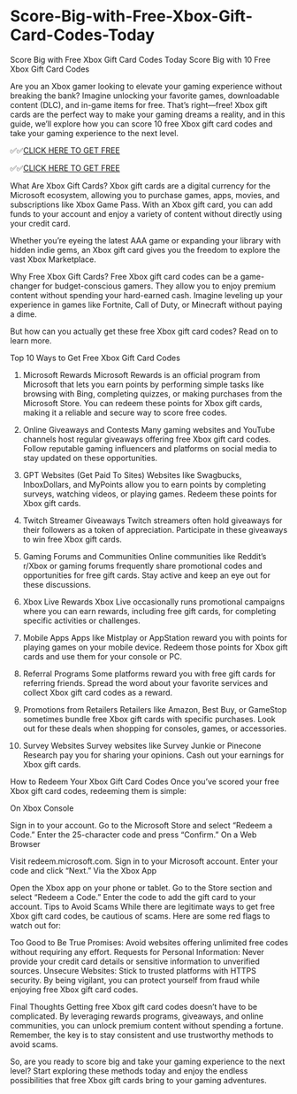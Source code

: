 # Score-Big-with-Free-Xbox-Gift-Card-Codes-Today
Score Big with Free Xbox Gift Card Codes Today
Score Big with 10 Free Xbox Gift Card Codes

Are you an Xbox gamer looking to elevate your gaming experience without breaking the bank? Imagine unlocking your favorite games, downloadable content (DLC), and in-game items for free. That’s right—free! Xbox gift cards are the perfect way to make your gaming dreams a reality, and in this guide, we’ll explore how you can score 10 free Xbox gift card codes and take your gaming experience to the next level.

✅✅[CLICK HERE TO GET FREE](https://rahhat.xyz/allgift/)

✅✅[CLICK HERE TO GET FREE](https://rahhat.xyz/allgift/)

What Are Xbox Gift Cards?
Xbox gift cards are a digital currency for the Microsoft ecosystem, allowing you to purchase games, apps, movies, and subscriptions like Xbox Game Pass. With an Xbox gift card, you can add funds to your account and enjoy a variety of content without directly using your credit card.

Whether you’re eyeing the latest AAA game or expanding your library with hidden indie gems, an Xbox gift card gives you the freedom to explore the vast Xbox Marketplace.

Why Free Xbox Gift Cards?
Free Xbox gift card codes can be a game-changer for budget-conscious gamers. They allow you to enjoy premium content without spending your hard-earned cash. Imagine leveling up your experience in games like Fortnite, Call of Duty, or Minecraft without paying a dime.

But how can you actually get these free Xbox gift card codes? Read on to learn more.

Top 10 Ways to Get Free Xbox Gift Card Codes
1. Microsoft Rewards
Microsoft Rewards is an official program from Microsoft that lets you earn points by performing simple tasks like browsing with Bing, completing quizzes, or making purchases from the Microsoft Store. You can redeem these points for Xbox gift cards, making it a reliable and secure way to score free codes.

2. Online Giveaways and Contests
Many gaming websites and YouTube channels host regular giveaways offering free Xbox gift card codes. Follow reputable gaming influencers and platforms on social media to stay updated on these opportunities.

3. GPT Websites (Get Paid To Sites)
Websites like Swagbucks, InboxDollars, and MyPoints allow you to earn points by completing surveys, watching videos, or playing games. Redeem these points for Xbox gift cards.

4. Twitch Streamer Giveaways
Twitch streamers often hold giveaways for their followers as a token of appreciation. Participate in these giveaways to win free Xbox gift cards.

5. Gaming Forums and Communities
Online communities like Reddit’s r/Xbox or gaming forums frequently share promotional codes and opportunities for free gift cards. Stay active and keep an eye out for these discussions.

6. Xbox Live Rewards
Xbox Live occasionally runs promotional campaigns where you can earn rewards, including free gift cards, for completing specific activities or challenges.

7. Mobile Apps
Apps like Mistplay or AppStation reward you with points for playing games on your mobile device. Redeem those points for Xbox gift cards and use them for your console or PC.

8. Referral Programs
Some platforms reward you with free gift cards for referring friends. Spread the word about your favorite services and collect Xbox gift card codes as a reward.

9. Promotions from Retailers
Retailers like Amazon, Best Buy, or GameStop sometimes bundle free Xbox gift cards with specific purchases. Look out for these deals when shopping for consoles, games, or accessories.

10. Survey Websites
Survey websites like Survey Junkie or Pinecone Research pay you for sharing your opinions. Cash out your earnings for Xbox gift cards.

How to Redeem Your Xbox Gift Card Codes
Once you’ve scored your free Xbox gift card codes, redeeming them is simple:

On Xbox Console

Sign in to your account.
Go to the Microsoft Store and select “Redeem a Code.”
Enter the 25-character code and press “Confirm.”
On a Web Browser

Visit redeem.microsoft.com.
Sign in to your Microsoft account.
Enter your code and click “Next.”
Via the Xbox App

Open the Xbox app on your phone or tablet.
Go to the Store section and select “Redeem a Code.”
Enter the code to add the gift card to your account.
Tips to Avoid Scams
While there are legitimate ways to get free Xbox gift card codes, be cautious of scams. Here are some red flags to watch out for:

Too Good to Be True Promises: Avoid websites offering unlimited free codes without requiring any effort.
Requests for Personal Information: Never provide your credit card details or sensitive information to unverified sources.
Unsecure Websites: Stick to trusted platforms with HTTPS security.
By being vigilant, you can protect yourself from fraud while enjoying free Xbox gift card codes.

Final Thoughts
Getting free Xbox gift card codes doesn’t have to be complicated. By leveraging rewards programs, giveaways, and online communities, you can unlock premium content without spending a fortune. Remember, the key is to stay consistent and use trustworthy methods to avoid scams.

So, are you ready to score big and take your gaming experience to the next level? Start exploring these methods today and enjoy the endless possibilities that free Xbox gift cards bring to your gaming adventures.
